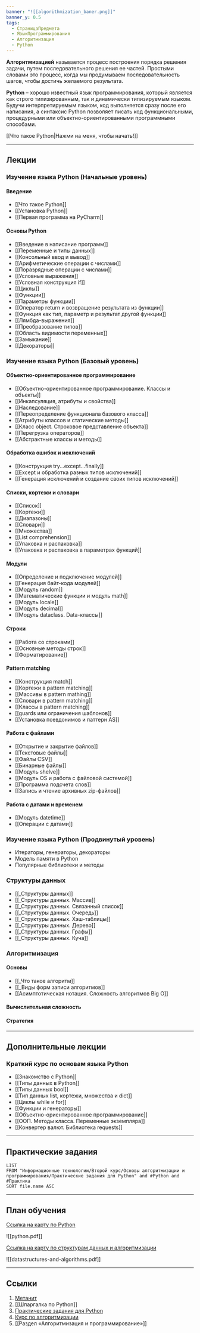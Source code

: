 ```yaml
---
banner: "![[algorithmization_baner.png]]"
banner_y: 0.5
tags:
  - СтраницаПредмета
  - ЯзыкПрограммирования
  - Алгоритмизация
  - Python
---
```

**Алгоритмизацией** называется процесс построения порядка решения задачи, путем последовательного решения ее частей. Простыми словами это процесс, когда мы продумываем последовательность шагов, чтобы достичь желаемого результата.

**Python** – хорошо известный язык программирования, который является как строго типизированным, так и динамически типизируемым языком. Будучи интерпретируемым языком, код выполняется сразу после его написания, а синтаксис Python позволяет писать код функциональными, процедурными или объектно-ориентированными программными способами.

[[Что такое Python|Нажми на меня, чтобы начать!]]

---
## Лекции

### Изучение языка Python (Начальные уровень)

#### Введение

- [[Что такое Python]]
- [[Установка Python]]
- [[Первая программа на PyCharm]]

#### Основы Python

- [[Введение в написание программ]]
- [[Переменные и типы данных]]
- [[Консольный ввод и вывод]]
- [[Арифметические операции с числами]]
- [[Поразрядные операции с числами]]
- [[Условные выражения]]
- [[Условная конструкция if]]
- [[Циклы]]
- [[Функции]]
- [[Параметры функции]]
- [[Оператор return и возвращение результата из функции]]
- [[Функция как тип, параметр и результат другой функции]]
- [[Лямбда-выражения]]
- [[Преобразование типов]]
- [[Область видимости переменных]]
- [[Замыкание]]
- [[Декораторы]]

### Изучение языка Python (Базовый уровень)

#### Объектно-ориентированное программирование

- [[Объектно-ориентированное программирование. Классы и объекты]]
- [[Инкапсуляция, атрибуты и свойства]]
- [[Наследование]]
- [[Переопределение функционала базового класса]]
- [[Атрибуты классов и статические методы]]
- [[Класс object. Строковое представление объекта]]
- [[Перегрузка операторов]]
- [[Абстрактные классы и методы]]

#### Обработка ошибок и исключений

- [[Конструкция try...except...finally]]
- [[Except и обработка разных типов исключений]]
- [[Генерация исключений и создание своих типов исключений]]

#### Списки, кортежи и словари

- [[Список]]
- [[Кортежи]]
- [[Диапазоны]]
- [[Словари]]
- [[Множества]]
- [[List comprehension]]
- [[Упаковка и распаковка]]
- [[Упаковка и распаковка в параметрах функций]]

#### Модули

- [[Определение и подключение модулей]]
- [[Генерация байт-кода модулей]]
- [[Модуль random]]
- [[Математические функции и модуль math]]
- [[Модуль locale]]
- [[Модуль decimal]]
- [[Модуль dataclass. Data-классы]]

#### Строки

- [[Работа со строками]]
- [[Основные методы строк]]
- [[Форматирование]]

#### Pattern matching

- [[Конструкция match]]
- [[Кортежи в pattern matching]]
- [[Массивы в pattern mathing]]
- [[Словари в pattern matching]]
- [[Классы в pattern matching]]
- [[guards или ограничения шаблонов]]
- [[Установка псевдонимов и паттерн AS]]

#### Работа с файлами

- [[Открытие и закрытие файлов]]
- [[Текстовые файлы]]
- [[Файлы CSV]]
- [[Бинарные файлы]]
- [[Модуль shelve]]
- [[Модуль OS и работа с файловой системой]]
- [[Программа подсчета слов]]
- [[Запись и чтение архивных zip-файлов]]

#### Работа с датами и временем

- [[Модуль datetime]]
- [[Операции с датами]]

### Изучение языка Python (Продвинутый уровень)

- Итераторы, генераторы, декораторы
- Модель памяти в Python
- Популярные библиотеки и методы

### Структуры данных

- [[_Структуры данных]]
- [[_Структуры данных. Массив]]
- [[_Структуры данных. Cвязанный список]]
- [[_Структуры данных. Очередь]]
- [[_Структуры данных. Хэш-таблицы]]
- [[_Структуры данных. Дерево]]
- [[_Структуры данных. Графы]]
- [[_Структуры данных. Куча]]

### Алгоритмизация

#### Основы

- [[_Что такое алгоритм]]
- [[_Виды форм записи алгоритмов]]
- [[Асимптотическая нотация. Сложность алгоритмов Big O]]

#### Вычислительная сложность

#### Стратегия

---
## Дополнительные лекции

### Краткий курс по основам языка Python

- [[Знакомство с Python]]
- [[Типы данных в Python]]
- [[Типы данных bool]]
- [[Тип данных list, кортежи, множества и dict]]
- [[Циклы while и for]]
- [[Функции и генераторы]]
- [[Объектно-ориентированное программирование]]
- [[ООП. Методы класса. Переменные экземпляра]]
- [[Конвертер валют. Библиотека requests]]

---
## Практические задания

```dataview
LIST
FROM "Информационные технологии/Второй курс/Основы алгоритмизации и программирования/Практические задания для Python" and #Python and #Практика 
SORT file.name ASC
```

---
## План обучения

[Ссылка на карту по Python](https://roadmap.sh/python)

![[python.pdf]]

[Ссылка на карту по структурам данных и алгоритмизации](https://roadmap.sh/datastructures-and-algorithms)

![[datastructures-and-algorithms.pdf]]

---
## Ссылки

1. [Метанит](https://metanit.com/python/tutorial/)
2. [[Шпаргалка по Python]]
3. [Практические задания для Python](https://code.mu/ru/python/tasker/stager/?yclid=9036603505264558079)
4. [Курс по алгоритмизации](https://www.khanacademy.org/computing/computer-science/algorithms)
5. [[Раздел «Алгоритмизация и программирование»]]


